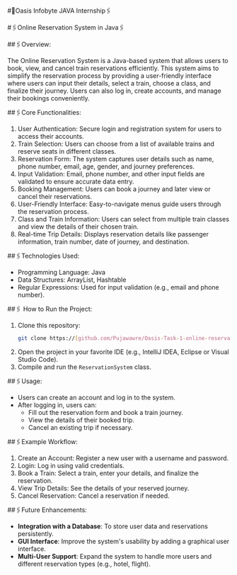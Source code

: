 #🔖Oasis Infobyte JAVA Internship🖇️

#🖇️Online Reservation System in Java🖇️

##🖇️Overview:

The Online Reservation System is a Java-based system that allows users to book, view, and cancel train reservations efficiently. This system aims to simplify the reservation process by providing a user-friendly interface where users can input their details, select a train, choose a class, and finalize their journey. Users can also log in, create accounts, and manage their bookings conveniently.

##🖇️Core Functionalities:

 1. User Authentication: Secure login and registration system for users to access their accounts.
 2. Train Selection: Users can choose from a list of available trains and reserve seats in different classes.
 3. Reservation Form: The system captures user details such as name, phone number, email, age, gender, and journey preferences.
 4. Input Validation: Email, phone number, and other input fields are validated to ensure accurate data entry.
 5. Booking Management: Users can book a journey and later view or cancel their reservations.
 6. User-Friendly Interface: Easy-to-navigate menus guide users through the reservation process.
 7. Class and Train Information: Users can select from multiple train classes and view the details of their chosen train.
 8. Real-time Trip Details: Displays reservation details like passenger information, train number, date of journey, and destination.
    

##🖇️Technologies Used:

- Programming Language: Java
- Data Structures: ArrayList, Hashtable
- Regular Expressions: Used for input validation (e.g., email and phone number).
  

##🖇️ How to Run the Project:

1. Clone this repository:
   ```bash
   git clone https://[github.com/Pujawawre/Oasis-Task-1-online-reservation-system]
   ```
2. Open the project in your favorite IDE (e.g., IntelliJ IDEA, Eclipse or Visual Studio Code).
3. Compile and run the `ReservationSystem` class.
   

##🖇️Usage:

- Users can create an account and log in to the system.
- After logging in, users can:
  - Fill out the reservation form and book a train journey.
  - View the details of their booked trip.
  - Cancel an existing trip if necessary.
    

##🖇️Example Workflow:

1. Create an Account: Register a new user with a username and password.
2. Login: Log in using valid credentials.
3. Book a Train: Select a train, enter your details, and finalize the reservation.
4. View Trip Details: See the details of your reserved journey.
5. Cancel Reservation: Cancel a reservation if needed.
   

##🖇️Future Enhancements:

- **Integration with a Database**: To store user data and reservations persistently.
- **GUI Interface**: Improve the system's usability by adding a graphical user interface.
- **Multi-User Support**: Expand the system to handle more users and different reservation types (e.g., hotel, flight).

